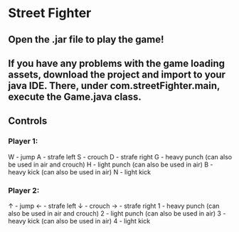 # Street Fighter
**Open the .jar file to play the game!**
---
If you have any problems with the game loading assets, download the project and import to your java IDE. There, under com.streetFighter.main, execute the Game.java class.
---
## Controls

### Player 1:
  W - jump
  A - strafe left
  S - crouch
  D - strafe right 
  G - heavy punch (can also be used in air and crouch)
  H - light punch (can also be used in air)
  B - heavy kick (can also be used in air)
  N - light kick 
  
### Player 2:
  ↑ - jump
  ← - strafe left
  ↓ - crouch
  → - strafe right 
  1 - heavy punch (can also be used in air and crouch)
  2 - light punch (can also be used in air)
  3 - heavy kick (can also be used in air)
  4 - light kick 
  
